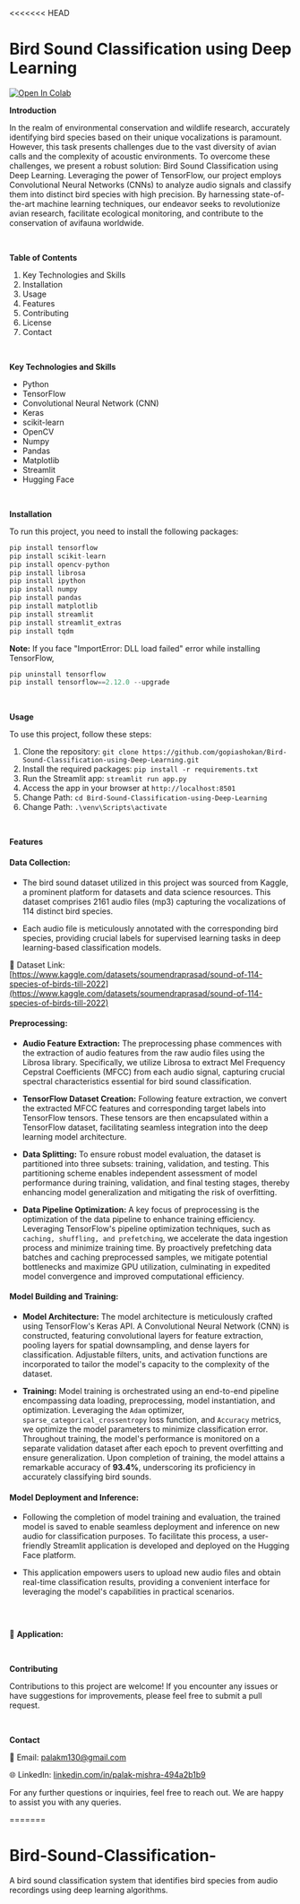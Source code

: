 <<<<<<< HEAD
# Bird Sound Classification using Deep Learning

[![Open In Colab](https://colab.research.google.com/assets/colab-badge.svg)](https://colab.research.google.com/drive/16gteAoj-kv8GlMo4HMrovzpkqu9dS9yG?usp=sharing)


**Introduction**

In the realm of environmental conservation and wildlife research, accurately identifying bird species based on their unique vocalizations is paramount. However, this task presents challenges due to the vast diversity of avian calls and the complexity of acoustic environments. To overcome these challenges, we present a robust solution: Bird Sound Classification using Deep Learning. Leveraging the power of TensorFlow, our project employs Convolutional Neural Networks (CNNs) to analyze audio signals and classify them into distinct bird species with high precision. By harnessing state-of-the-art machine learning techniques, our endeavor seeks to revolutionize avian research, facilitate ecological monitoring, and contribute to the conservation of avifauna worldwide.

<br />

**Table of Contents**

1. Key Technologies and Skills
2. Installation
3. Usage
4. Features
5. Contributing
6. License
7. Contact

<br />

**Key Technologies and Skills**
- Python
- TensorFlow
- Convolutional Neural Network (CNN)
- Keras
- scikit-learn
- OpenCV
- Numpy
- Pandas
- Matplotlib
- Streamlit
- Hugging Face

<br />

**Installation**

To run this project, you need to install the following packages:

```python
pip install tensorflow
pip install scikit-learn
pip install opencv-python
pip install librosa
pip install ipython
pip install numpy
pip install pandas
pip install matplotlib
pip install streamlit
pip install streamlit_extras
pip install tqdm
```

**Note:** If you face "ImportError: DLL load failed" error while installing TensorFlow,
```python
pip uninstall tensorflow
pip install tensorflow==2.12.0 --upgrade
```

<br />

**Usage**

To use this project, follow these steps:

1. Clone the repository: ```git clone https://github.com/gopiashokan/Bird-Sound-Classification-using-Deep-Learning.git```
2. Install the required packages: ```pip install -r requirements.txt```
3. Run the Streamlit app: ```streamlit run app.py```
4. Access the app in your browser at ```http://localhost:8501```
5. Change Path: ```cd Bird-Sound-Classification-using-Deep-Learning```
6. Change Path: ```.\venv\Scripts\activate```

<br />

**Features**

#### Data Collection:
   - The bird sound dataset utilized in this project was sourced from Kaggle, a prominent platform for datasets and data science resources. This dataset comprises 2161 audio files (mp3) capturing the vocalizations of 114 distinct bird species.

   - Each audio file is meticulously annotated with the corresponding bird species, providing crucial labels for supervised learning tasks in deep learning-based classification models.

📙 Dataset Link: [https://www.kaggle.com/datasets/soumendraprasad/sound-of-114-species-of-birds-till-2022](https://www.kaggle.com/datasets/soumendraprasad/sound-of-114-species-of-birds-till-2022)


#### Preprocessing:

   - **Audio Feature Extraction:** The preprocessing phase commences with the extraction of audio features from the raw audio files using the Librosa library. Specifically, we utilize Librosa to extract Mel Frequency Cepstral Coefficients (MFCC) from each audio signal, capturing crucial spectral characteristics essential for bird sound classification.

   - **TensorFlow Dataset Creation:** Following feature extraction, we convert the extracted MFCC features and corresponding target labels into TensorFlow tensors. These tensors are then encapsulated within a TensorFlow dataset, facilitating seamless integration into the deep learning model architecture.

   - **Data Splitting:** To ensure robust model evaluation, the dataset is partitioned into three subsets: training, validation, and testing. This partitioning scheme enables independent assessment of model performance during training, validation, and final testing stages, thereby enhancing model generalization and mitigating the risk of overfitting.

   - **Data Pipeline Optimization:** A key focus of preprocessing is the optimization of the data pipeline to enhance training efficiency. Leveraging TensorFlow's pipeline optimization techniques, such as `caching, shuffling, and prefetching`, we accelerate the data ingestion process and minimize training time. By proactively prefetching data batches and caching preprocessed samples, we mitigate potential bottlenecks and maximize GPU utilization, culminating in expedited model convergence and improved computational efficiency.


#### Model Building and Training:

   - **Model Architecture:** The model architecture is meticulously crafted using TensorFlow's Keras API. A Convolutional Neural Network (CNN) is constructed, featuring convolutional layers for feature extraction, pooling layers for spatial downsampling, and dense layers for classification. Adjustable filters, units, and activation functions are incorporated to tailor the model's capacity to the complexity of the dataset.

   - **Training:** Model training is orchestrated using an end-to-end pipeline encompassing data loading, preprocessing, model instantiation, and optimization. Leveraging the `Adam` optimizer, `sparse_categorical_crossentropy` loss function, and `Accuracy` metrics, we optimize the model parameters to minimize classification error. Throughout training, the model's performance is monitored on a separate validation dataset after each epoch to prevent overfitting and ensure generalization. Upon completion of training, the model attains a remarkable accuracy of **93.4%**, underscoring its proficiency in accurately classifying bird sounds.


#### Model Deployment and Inference:

   - Following the completion of model training and evaluation, the trained model is saved to enable seamless deployment and inference on new audio for classification purposes. To facilitate this process, a user-friendly Streamlit application is developed and deployed on the Hugging Face platform.

   - This application empowers users to upload new audio files and obtain real-time classification results, providing a convenient interface for leveraging the model's capabilities in practical scenarios.


<br />

![]()

🚀 **Application:** []()


<br />

**Contributing**

Contributions to this project are welcome! If you encounter any issues or have suggestions for improvements, please feel free to submit a pull request.

<br />


**Contact**

📧 Email: palakm130@gmail.com 

🌐 LinkedIn: [linkedin.com/in/palak-mishra-494a2b1b9](https://www.linkedin.com/in/palak-mishra-494a2b1b9)

For any further questions or inquiries, feel free to reach out. We are happy to assist you with any queries.

=======
# Bird-Sound-Classification-
A bird sound classification system that identifies bird species from audio recordings using deep learning algorithms.
>>>>>>> 
